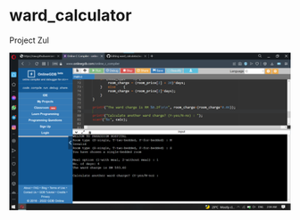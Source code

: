 # ward_calculator
Project Zul

![alt text](https://raw.githubusercontent.com/wanZ772/ward_calculator/main/image_2022-01-21_020611.png?raw=true)
